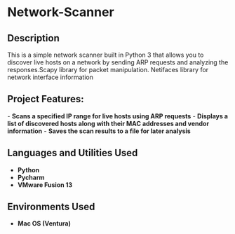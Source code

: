 <h1>Network-Scanner</h1>

<h2>Description</h2>
This is a simple network scanner built in Python 3 that allows you to discover live hosts on a network by sending ARP requests and analyzing the responses.Scapy library for packet manipulation. Netifaces library for network interface information
<br/>

<h2>Project Features:</h2>
- <b>Scans a specified IP range for live hosts using ARP requests</b>
- <b>Displays a list of discovered hosts along with their MAC addresses and vendor information</b>
- <b>Saves the scan results to a file for later analysis</b>

<h2>Languages and Utilities Used</h2>

- <b>Python</b> 
- <b>Pycharm</b>
- <b>VMware Fusion 13</b>

<h2>Environments Used </h2>

- <b>Mac OS (Ventura)</b> 
